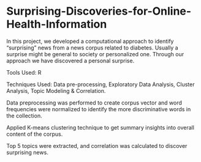 # Surprising-Discoveries-for-Online-Health-Information
In this project, we developed a computational approach to identify “surprising” news from a news corpus related to diabetes. Usually a surprise might be general to society or personalized one. Through our approach we have discovered a personal surprise.

Tools Used: R

Techniques Used: Data pre-processing, Exploratory Data Analysis, Cluster Analysis, Topic Modeling & Correlation.

Data preprocessing was performed to create corpus vector and word frequencies were normalized to identify the more discriminative words in the collection.

Applied K-means clustering technique to get summary insights into overall content of the corpus.

Top 5 topics were extracted, and correlation was calculated to discover surprising news.
